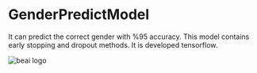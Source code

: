# GenderPredictModel
It can predict the correct gender with %95 accuracy. This model contains early stopping and dropout methods. It is developed tensorflow.

![beai logo](https://user-images.githubusercontent.com/94220642/158057847-68210984-fd39-4567-aea4-79b90aba934d.png)
